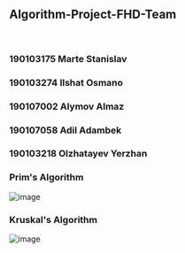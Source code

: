 <h2> Algorithm-Project-FHD-Team </h2> <br>
<h3>190103175 Marte Stanislav</h3>
<h3>190103274 Ilshat Osmano</h3>
<h3>190107002 Alymov Almaz</h3>
<h3>190107058 Adil Adambek</h3>
<h3>190103218 Olzhatayev Yerzhan</h3>
<h3>Prim's Algorithm</h3>

![image](https://user-images.githubusercontent.com/75549884/111874647-548a2d80-89c0-11eb-86d7-5aae8ac9a0f5.png)
 <br>
<h3>Kruskal's Algorithm</h3>

![image](https://user-images.githubusercontent.com/75549884/111874658-623fb300-89c0-11eb-975b-4993693468e1.png)

